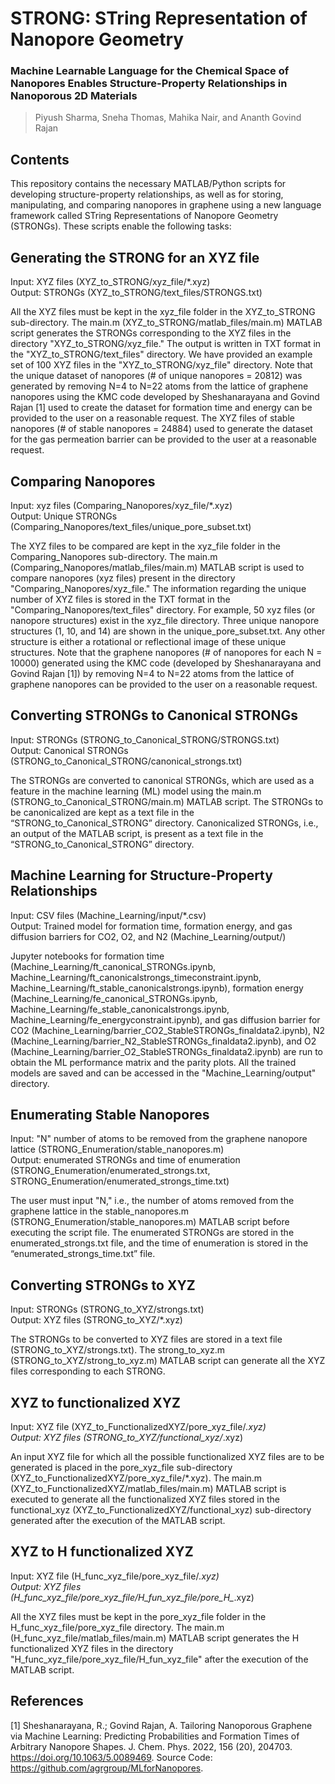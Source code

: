 # STRONG: STring Representation of Nanopore Geometry

### Machine Learnable Language for the Chemical Space of Nanopores Enables Structure-Property Relationships in Nanoporous 2D Materials
> Piyush Sharma, Sneha Thomas, Mahika Nair, and Ananth Govind Rajan

## Contents
This repository contains the necessary MATLAB/Python scripts for developing structure-property relationships, as well as for storing, manipulating, and comparing nanopores in graphene using a new language framework called STring Representations of Nanopore Geometry (STRONGs). These scripts enable the following tasks:

## Generating the STRONG for an XYZ file
Input: XYZ files (XYZ_to_STRONG/xyz_file/*.xyz) <br>
Output: STRONGs (XYZ_to_STRONG/text_files/STRONGS.txt)

All the XYZ files must be kept in the xyz_file folder in the XYZ_to_STRONG sub-directory. The main.m (XYZ_to_STRONG/matlab_files/main.m) MATLAB script generates the STRONGs corresponding to the XYZ files in the directory "XYZ_to_STRONG/xyz_file." The output is written in TXT format in the "XYZ_to_STRONG/text_files" directory. We have provided an example set of 100 XYZ files in the "XYZ_to_STRONG/xyz_file" directory. 
Note that the unique dataset of nanopores (# of unique nanopores = 20812) was generated by removing N=4 to N=22 atoms from the lattice of graphene nanopores using the KMC code developed by Sheshanarayana and Govind Rajan [1] used to create the dataset for formation time and energy can be provided to the user on a reasonable request. The XYZ files of stable nanopores (# of stable nanopores = 24884) used to generate the dataset for the gas permeation barrier can be provided to the user at a reasonable request. 

## Comparing Nanopores
Input: xyz files (Comparing_Nanopores/xyz_file/*.xyz) <br>
Output: Unique STRONGs (Comparing_Nanopores/text_files/unique_pore_subset.txt)

The XYZ files to be compared are kept in the xyz_file folder in the Comparing_Nanopores sub-directory. The main.m (Comparing_Nanopores/matlab_files/main.m) MATLAB script is used to compare nanopores (xyz files) present in the directory "Comparing_Nanopores/xyz_file." The information regarding the unique number of XYZ files is stored in the TXT format in the "Comparing_Nanopores/text_files" directory. For example, 50 xyz files (or nanopore structures) exist in the xyz_file directory. Three unique nanopore structures (1, 10, and 14) are shown in the unique_pore_subset.txt. Any other structure is either a rotational or reflectional image of these unique structures. 
Note that the graphene nanopores (# of nanopores for each N = 10000) generated using the KMC code (developed by Sheshanarayana and Govind Rajan [1]) by removing N=4 to N=22 atoms from the lattice of graphene nanopores can be provided to the user on a reasonable request. 

## Converting STRONGs to Canonical STRONGs
Input: STRONGs (STRONG_to_Canonical_STRONG/STRONGS.txt) <br>
Output: Canonical STRONGs (STRONG_to_Canonical_STRONG/canonical_strongs.txt)

The STRONGs are converted to canonical STRONGs, which are used as a feature in the machine learning (ML) model using the main.m (STRONG_to_Canonical_STRONG/main.m) MATLAB script. The STRONGs to be canonicalized are kept as a text file in the “STRONG_to_Canonical_STRONG” directory. Canonicalized STRONGs, i.e., an output of the MATLAB script, is present as a text file in the “STRONG_to_Canonical_STRONG” directory. 

## Machine Learning for Structure-Property Relationships
Input: CSV files (Machine_Learning/input/*.csv) <br>
Output: Trained model for formation time, formation energy, and gas diffusion barriers for CO2, O2, and N2 (Machine_Learning/output/)

Jupyter notebooks for formation time (Machine_Learning/ft_canonical_STRONGs.ipynb, Machine_Learning/ft_canonicalstrongs_timeconstraint.ipynb, Machine_Learning/ft_stable_canonicalstrongs.ipynb), formation energy (Machine_Learning/fe_canonical_STRONGs.ipynb, Machine_Learning/fe_stable_canonicalstrongs.ipynb, Machine_Learning/fe_energyconstraint.ipynb), and gas diffusion barrier for CO2 (Machine_Learning/barrier_CO2_StableSTRONGs_finaldata2.ipynb), N2 (Machine_Learning/barrier_N2_StableSTRONGs_finaldata2.ipynb), and O2 (Machine_Learning/barrier_O2_StableSTRONGs_finaldata2.ipynb) are run to obtain the ML performance matrix and the parity plots. All the trained models are saved and can be accessed in the "Machine_Learning/output" directory.  

## Enumerating Stable Nanopores
Input: "N" number of atoms to be removed from the graphene nanopore lattice (STRONG_Enumeration/stable_nanopores.m) <br>
Output: enumerated STRONGs and time of enumeration (STRONG_Enumeration/enumerated_strongs.txt, STRONG_Enumeration/enumerated_strongs_time.txt)

The user must input "N," i.e., the number of atoms removed from the graphene lattice in the stable_nanopores.m (STRONG_Enumeration/stable_nanopores.m) MATLAB script before executing the script file. The enumerated STRONGs are stored in the enumerated_strongs.txt file, and the time of enumeration is stored in the “enumerated_strongs_time.txt” file. 

## Converting STRONGs to XYZ
Input: STRONGs (STRONG_to_XYZ/strongs.txt) <br>
Output: XYZ files (STRONG_to_XYZ/*.xyz)

The STRONGs to be converted to XYZ files are stored in a text file (STRONG_to_XYZ/strongs.txt). The strong_to_xyz.m (STRONG_to_XYZ/strong_to_xyz.m) MATLAB script can generate all the XYZ files corresponding to each STRONG. 

## XYZ to functionalized XYZ
Input: XYZ file (XYZ_to_FunctionalizedXYZ/pore_xyz_file/*.xyz) <br>
Output: XYZ files (STRONG_to_XYZ/functional_xyz/*.xyz)

An input XYZ file for which all the possible functionalized XYZ files are to be generated is placed in the pore_xyz_file sub-directory (XYZ_to_FunctionalizedXYZ/pore_xyz_file/*.xyz). The main.m (XYZ_to_FunctionalizedXYZ/matlab_files/main.m) MATLAB script is executed to generate all the functionalized XYZ files stored in the functional_xyz (XYZ_to_FunctionalizedXYZ/functional_xyz) sub-directory generated after the execution of the MATLAB script. 

## XYZ to H functionalized XYZ
Input: XYZ file (H_func_xyz_file/pore_xyz_file/*.xyz) <br>
Output: XYZ files (H_func_xyz_file/pore_xyz_file/H_fun_xyz_file/pore_H_*.xyz)

All the XYZ files must be kept in the pore_xyz_file folder in the H_func_xyz_file/pore_xyz_file directory. The main.m (H_func_xyz_file/matlab_files/main.m) MATLAB script generates the H functionalized XYZ files in the directory "H_func_xyz_file/pore_xyz_file/H_fun_xyz_file" after the execution of the MATLAB script.

## References
[1] Sheshanarayana, R.; Govind Rajan, A. Tailoring Nanoporous Graphene via Machine Learning: Predicting Probabilities and Formation Times of Arbitrary Nanopore Shapes. J. Chem. Phys. 2022, 156 (20), 204703. https://doi.org/10.1063/5.0089469.
Source Code:  https://github.com/agrgroup/MLforNanopores.
